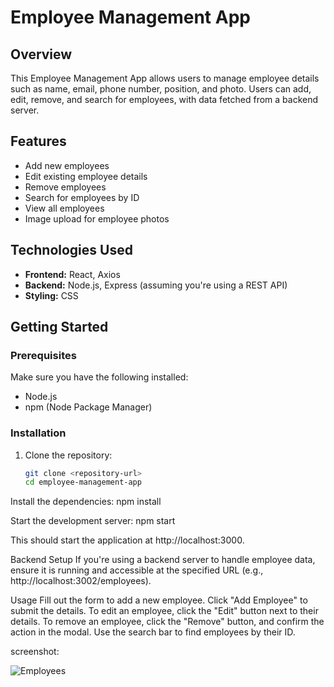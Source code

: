# Employee Management App

## Overview

This Employee Management App allows users to manage employee details such as name, email, phone number, position, and photo. Users can add, edit, remove, and search for employees, with data fetched from a backend server.

## Features

- Add new employees
- Edit existing employee details
- Remove employees
- Search for employees by ID
- View all employees
- Image upload for employee photos

## Technologies Used

- **Frontend:** React, Axios
- **Backend:** Node.js, Express (assuming you're using a REST API)
- **Styling:** CSS

## Getting Started

### Prerequisites

Make sure you have the following installed:

- Node.js
- npm (Node Package Manager)

### Installation

1. Clone the repository:

   ```bash
   git clone <repository-url>
   cd employee-management-app
Install the dependencies:
npm install


Start the development server:
npm start

This should start the application at http://localhost:3000.

Backend Setup
If you're using a backend server to handle employee data, ensure it is running and accessible at the specified URL (e.g., http://localhost:3002/employees).

Usage
Fill out the form to add a new employee.
Click "Add Employee" to submit the details.
To edit an employee, click the "Edit" button next to their details.
To remove an employee, click the "Remove" button, and confirm the action in the modal.
Use the search bar to find employees by their ID.


screenshot:

![Employees](https://github.com/user-attachments/assets/ed67dc7b-fcc2-438b-91b1-053ae8597c80)
